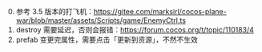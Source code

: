 
0. 参考 3.5 版本的打飞机：https://gitee.com/marksirl/cocos-plane-war/blob/master/assets/Scripts/game/EnemyCtrl.ts
1. destroy 需要延迟，否则会报错：https://forum.cocos.org/t/topic/110183/4
2. prefab 变更完属性，需要点击「更新到资源」，不然不生效